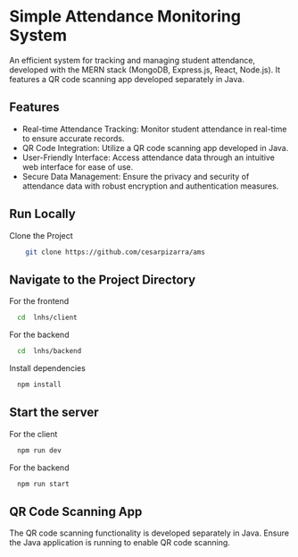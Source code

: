 # Simple Attendance Monitoring System

An efficient system for tracking and managing student attendance, developed with the MERN stack (MongoDB, Express.js, React, Node.js). It features a QR code scanning app developed separately in Java.

## Features

- Real-time Attendance Tracking: Monitor student attendance in real-time to ensure accurate records.
- QR Code Integration: Utilize a QR code scanning app developed in Java.
- User-Friendly Interface: Access attendance data through an intuitive web interface for ease of use.
- Secure Data Management: Ensure the privacy and security of attendance data with robust encryption and authentication measures.

## Run Locally

Clone the Project

```bash
    git clone https://github.com/cesarpizarra/ams
```

## Navigate to the Project Directory

For the frontend

```bash
  cd  lnhs/client
```

For the backend

```bash
  cd  lnhs/backend
```

Install dependencies

```bash
  npm install
```

## Start the server

For the client

```bash
  npm run dev
```

For the backend

```bash
  npm run start
```

## QR Code Scanning App

The QR code scanning functionality is developed separately in Java. Ensure the Java application is running to enable QR code scanning.

